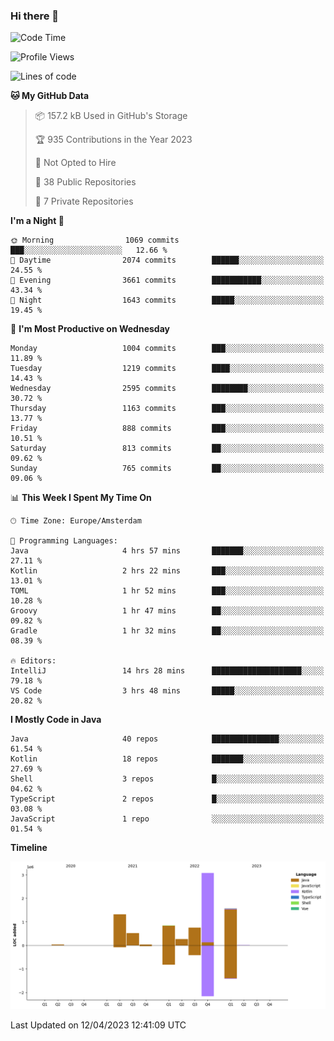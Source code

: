### Hi there 👋


<!--START_SECTION:waka-->
![Code Time](http://img.shields.io/badge/Code%20Time-3%2C155%20hrs%2037%20mins-blue)

![Profile Views](http://img.shields.io/badge/Profile%20Views-1-blue)

![Lines of code](https://img.shields.io/badge/From%20Hello%20World%20I%27ve%20Written-8.4%20million%20lines%20of%20code-blue)

**🐱 My GitHub Data** 

> 📦 157.2 kB Used in GitHub's Storage 
 > 
> 🏆 935 Contributions in the Year 2023
 > 
> 🚫 Not Opted to Hire
 > 
> 📜 38 Public Repositories 
 > 
> 🔑 7 Private Repositories 
 > 
**I'm a Night 🦉** 

```text
🌞 Morning                1069 commits        ███░░░░░░░░░░░░░░░░░░░░░░   12.66 % 
🌆 Daytime                2074 commits        ██████░░░░░░░░░░░░░░░░░░░   24.55 % 
🌃 Evening                3661 commits        ███████████░░░░░░░░░░░░░░   43.34 % 
🌙 Night                  1643 commits        █████░░░░░░░░░░░░░░░░░░░░   19.45 % 
```
📅 **I'm Most Productive on Wednesday** 

```text
Monday                   1004 commits        ███░░░░░░░░░░░░░░░░░░░░░░   11.89 % 
Tuesday                  1219 commits        ████░░░░░░░░░░░░░░░░░░░░░   14.43 % 
Wednesday                2595 commits        ████████░░░░░░░░░░░░░░░░░   30.72 % 
Thursday                 1163 commits        ███░░░░░░░░░░░░░░░░░░░░░░   13.77 % 
Friday                   888 commits         ███░░░░░░░░░░░░░░░░░░░░░░   10.51 % 
Saturday                 813 commits         ██░░░░░░░░░░░░░░░░░░░░░░░   09.62 % 
Sunday                   765 commits         ██░░░░░░░░░░░░░░░░░░░░░░░   09.06 % 
```


📊 **This Week I Spent My Time On** 

```text
🕑︎ Time Zone: Europe/Amsterdam

💬 Programming Languages: 
Java                     4 hrs 57 mins       ███████░░░░░░░░░░░░░░░░░░   27.11 % 
Kotlin                   2 hrs 22 mins       ███░░░░░░░░░░░░░░░░░░░░░░   13.01 % 
TOML                     1 hr 52 mins        ███░░░░░░░░░░░░░░░░░░░░░░   10.28 % 
Groovy                   1 hr 47 mins        ██░░░░░░░░░░░░░░░░░░░░░░░   09.82 % 
Gradle                   1 hr 32 mins        ██░░░░░░░░░░░░░░░░░░░░░░░   08.39 % 

🔥 Editors: 
IntelliJ                 14 hrs 28 mins      ████████████████████░░░░░   79.18 % 
VS Code                  3 hrs 48 mins       █████░░░░░░░░░░░░░░░░░░░░   20.82 % 
```

**I Mostly Code in Java** 

```text
Java                     40 repos            ███████████████░░░░░░░░░░   61.54 % 
Kotlin                   18 repos            ███████░░░░░░░░░░░░░░░░░░   27.69 % 
Shell                    3 repos             █░░░░░░░░░░░░░░░░░░░░░░░░   04.62 % 
TypeScript               2 repos             █░░░░░░░░░░░░░░░░░░░░░░░░   03.08 % 
JavaScript               1 repo              ░░░░░░░░░░░░░░░░░░░░░░░░░   01.54 % 
```



**Timeline**

![Lines of Code chart](https://raw.githubusercontent.com/powercasgamer/powercasgamer/master/assets/bar_graph.png)


 Last Updated on 12/04/2023 12:41:09 UTC
<!--END_SECTION:waka-->
